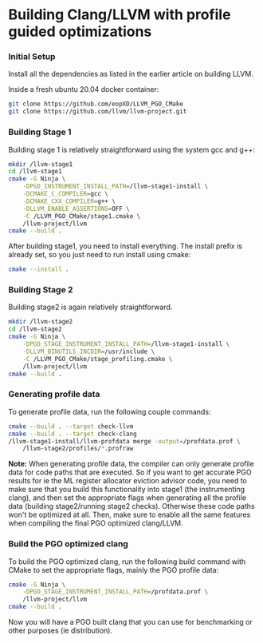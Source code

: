 # Building Clang/LLVM with profile guided optimizations
### Initial Setup
Install all the dependencies as listed in the earlier article on building LLVM.

Inside a fresh ubuntu 20.04 docker container:
```bash
git clone https://github.com/eopXD/LLVM_PGO_CMake
git clone https://github.com/llvm/llvm-project.git
```
### Building Stage 1
Building stage 1 is relatively straightforward using the system gcc and g++:
```bash
mkdir /llvm-stage1
cd /llvm-stage1
cmake -G Ninja \
    -DPGO_INSTRUMENT_INSTALL_PATH=/llvm-stage1-install \
    -DCMAKE_C_COMPILER=gcc \
    -DCMAKE_CXX_COMPILER=g++ \
    -DLLVM_ENABLE_ASSERTIONS=OFF \
    -C /LLVM_PGO_CMake/stage1.cmake \
    /llvm-project/llvm
cmake --build .
```
After building stage1, you need to install everything. The install prefix is already set, so you just need to run install using cmake:
```bash
cmake --install .
```
### Building Stage 2
Building stage2 is again relatively straightforward.
```bash
mkdir /llvm-stage2
cd /llvm-stage2
cmake -G Ninja \
    -DPGO_STAGE_INSTRUMENT_INSTALL_PATH=/llvm-stage1-install \
    -DLLVM_BINUTILS_INCDIR=/usr/include \
    -C /LLVM_PGO_CMake/stage_profiling.cmake \
    /llvm-project/llvm
cmake --build .
```
### Generating profile data
To generate profile data, run the following couple commands:
```bash
cmake --build . --target check-llvm
cmake --build . --target check-clang
/llvm-stage1-install/llvm-profdata merge -output=/profdata.prof \
    /llvm-stage2/profiles/*.profraw
```

**Note:** When generating profile data, the compiler can only generate
profile data for code paths that are executed. So if you want to get
accurate PGO results for ie the ML register allocator eviction advisor
code, you need to make sure that you build this functionality into
stage1 (the instrumenting clang), and then set the appropriate flags
when generating all the profile data (building stage2/running stage2
checks). Otherwise these code paths won't be optimized at all. Then,
make sure to enable all the same features when compiling the final
PGO optimized clang/LLVM.

### Build the PGO optimized clang
To build the PGO optimized clang, run the following build command with
CMake to set the appropriate flags, mainly the PGO profile data:
```bash
cmake -G Ninja \
    -DPGO_STAGE_INSTRUMENT_INSTALL_PATH=/profdata.prof \
    /llvm-project/llvm
cmake --build .
```

Now you will have a PGO built clang that you can use for benchmarking
or other purposes (ie distribution).